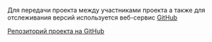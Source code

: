 Для передачи проекта между участниками проекта а также для отслеживания версий используется веб-сервис [GitHub](https://github.com/)

[Репозиторий проекта на GitHub](https://github.com/pocojs/IT-top-journal-site)